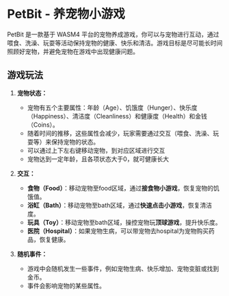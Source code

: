 # PetBit - 养宠物小游戏

PetBit 是一款基于 WASM4 平台的宠物养成游戏，你可以与宠物进行互动，通过喂食、洗澡、玩耍等活动保持宠物的健康、快乐和清洁。游戏目标是尽可能长时间照顾好宠物，并避免宠物在游戏中出现健康问题。

## 游戏玩法

1. **宠物状态：**
   - 宠物有五个主要属性：年龄（Age）、饥饿度（Hunger）、快乐度（Happiness）、清洁度（Cleanliness）和健康度（Health）和金钱（Coins）。
   - 随着时间的推移，这些属性会减少，玩家需要通过交互（喂食、洗澡、玩耍等）来保持宠物的状态。
   - 可以通过上下左右键移动宠物，到对应区域进行交互
   - 宠物达到一定年龄，且各项状态大于0，就可健康长大

2. **交互：**
   - **食物（Food）**：移动宠物至food区域，通过**接食物小游戏**，恢复宠物的饥饿值。
   - **浴缸（Bath）**：移动宠物至bath区域，通过**快速点击小游戏**，恢复清洁度。
   - **玩具（Toy）**：移动宠物至bath区域，操控宠物玩**顶球游戏**，提升快乐度。
   - **医院（Hospital）**：如果宠物生病，可以带宠物去hospital为宠物购买药品，恢复健康。

3. **随机事件：**
   - 游戏中会随机发生一些事件，例如宠物生病、快乐增加、宠物变脏或找到金币。
   - 事件会影响宠物的某些属性。



